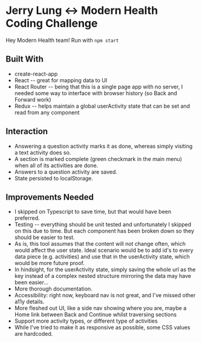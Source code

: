# Jerry Lung <-> Modern Health Coding Challenge

Hey Modern Health team! 
Run with `npm start`

## Built With
- create-react-app
- React -- great for mapping data to UI
- React Router -- being that this is a single page app with no server, I needed some way to interface with browser history (so Back and Forward work)
- Redux -- helps maintain a global userActivity state that can be set and read from any component

## Interaction
* Answering a question activity marks it as done, whereas simply visiting a text activity does so.
* A section is marked complete (green checkmark in the main menu) when all of its activities are done.
* Answers to a question activity are saved.
* State persisted to localStorage.

## Improvements Needed
* I skipped on Typescript to save time, but that would have been preferred.
* Testing -- everything should be unit tested and unfortunately I skipped on this due to time. But each component has been broken down so they should be easier to test. 
* As is, this tool assumes that the content will not change often, which would affect the user state. Ideal scenario would be to add id's to every data piece (e.g. activities) and use that in the userActivity state, which would be more future proof. 
* In hindsight, for the userActivity state, simply saving the whole url as the key instead of a complex nested structure mirroring the data may have been easier...
* More thorough documentation.
* Accessibility: right now, keyboard nav is not great, and I've missed other a11y details. 
* More fleshed out UI, like a side nav showing where you are, maybe a Home link between Back and Continue whilst traversing sections
* Support more activity types, or different type of activities
* While I've tried to make it as responsive as possible, some CSS values are hardcoded.